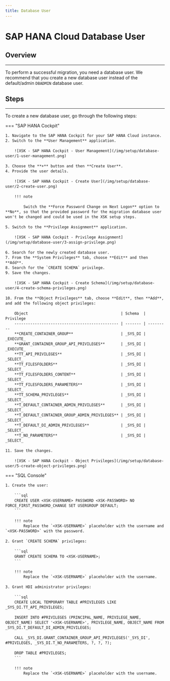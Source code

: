 ```yaml
---
title: Database User
---
```


SAP HANA Cloud Database User
===

## Overview
---

To perform a successful migration, you need a database user.
We recommend that you create a new database user instead of the default/admin `DBADMIN` database user.

## Steps
---

To create a new database user, go through the following steps:

=== "SAP HANA Cockpit"

    1. Navigate to the SAP HANA Cockpit for your SAP HANA Cloud instance.
    2. Switch to the **User Management** application.

        ![XSK - SAP HANA Cockpit - User Management](/img/setup/database-user/1-user-management.png)

    3. Choose the **+** button and then **Create User**.
    4. Provide the user details.

        ![XSK - SAP HANA Cockpit - Create User](/img/setup/database-user/2-create-user.png)

        !!! note

            Switch the **Force Password Change on Next Logon** option to **No**, so that the provided password for the migration database user won't be changed and could be used in the XSK setup steps.

    5. Switch to the **Privilege Assignment** application.

        ![XSK - SAP HANA Cockpit - Privilege Assignment](/img/setup/database-user/3-assign-privilege.png)

    6. Search for the newly created database user.
    7. From the **System Privileges** tab, choose **Edit** and then **Add**.
    8. Search for the `CREATE SCHEMA` privilege.
    9. Save the changes.

        ![XSK - SAP HANA Cockpit - Create Schema](/img/setup/database-user/4-create-schema-privileges.png)

    10. From the **Object Privileges** tab, choose **Edit**, then **Add**, and add the following object privileges:

        Object                                         | Schema  | Privilege
        ---------------------------------------------- | ------- | ---------
        **CREATE_CONTAINER_GROUP**                     | _SYS_DI | _EXECUTE_
        **GRANT_CONTAINER_GROUP_API_PRIVILEGES**       | _SYS_DI | _EXECUTE_
        **TT_API_PRIVILEGES**                          | _SYS_DI | _SELECT_
        **TT_FILESFOLDERS**                            | _SYS_DI | _SELECT_
        **TT_FILESFOLDERS_CONTENT**                    | _SYS_DI | _SELECT_
        **TT_FILESFOLDERS_PARAMETERS**                 | _SYS_DI | _SELECT_
        **TT_SCHEMA_PRIVILEGES**                       | _SYS_DI | _SELECT_
        **T_DEFAULT_CONTAINER_ADMIN_PRIVILEGES**       | _SYS_DI | _SELECT_
        **T_DEFAULT_CONTAINER_GROUP_ADMIN_PRIVILEGES** | _SYS_DI | _SELECT_
        **T_DEFAULT_DI_ADMIN_PRIVILEGES**              | _SYS_DI | _SELECT_
        **T_NO_PARAMETERS**                            | _SYS_DI | _SELECT_

    11. Save the changes.

        ![XSK - SAP HANA Cockpit - Object Privileges](/img/setup/database-user/5-create-object-privileges.png)

=== "SQL Console"

    1. Create the user:

        ```sql
        CREATE USER <XSK-USERNAME> PASSWORD <XSK-PASSWORD> NO FORCE_FIRST_PASSWORD_CHANGE SET USERGROUP DEFAULT;
        ```

        !!! note
            Replace the `<XSK-USERNAME>` placeholder with the username and `<XSK-PASSWORD>` with the password.

    2. Grant `CREATE SCHEMA` privileges:

        ```sql
        GRANT CREATE SCHEMA TO <XSK-USERNAME>;
        ```

        !!! note
            Replace the `<XSK-USERNAME>` placeholder with the username.

    3. Grant HDI administrator privileges:

        ```sql
        CREATE LOCAL TEMPORARY TABLE #PRIVILEGES LIKE _SYS_DI.TT_API_PRIVILEGES;

        INSERT INTO #PRIVILEGES (PRINCIPAL_NAME, PRIVILEGE_NAME, OBJECT_NAME) SELECT '<XSK-USERNAME>', PRIVILEGE_NAME, OBJECT_NAME FROM _SYS_DI.T_DEFAULT_DI_ADMIN_PRIVILEGES;
    
        CALL _SYS_DI.GRANT_CONTAINER_GROUP_API_PRIVILEGES('_SYS_DI', #PRIVILEGES, _SYS_DI.T_NO_PARAMETERS, ?, ?, ?);

        DROP TABLE #PRIVILEGES;
        ```

        !!! note
            Replace the `<XSK-USERNAME>` placeholder with the username.
